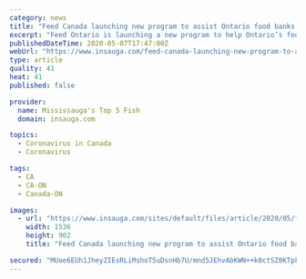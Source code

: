 ```yaml
---
category: news
title: "Feed Canada launching new program to assist Ontario food banks meet increased demand amid pandemic"
excerpt: "Feed Ontario is launching a new program to help Ontario’s food banks meet the surge in demand related to the pandemic.Dubbed the COVID-19 Emergency Food Box Program, it’s intended to help food banks provide for their communities while also minimizing potential exposure to the virus."
publishedDateTime: 2020-05-07T17:47:00Z
webUrl: "https://www.insauga.com/feed-canada-launching-new-program-to-assist-ontario-food-banks-meet-increased-demand-amid-pandemic"
type: article
quality: 41
heat: 41
published: false

provider:
  name: Mississauga's Top 5 Fish
  domain: insauga.com

topics:
  - Coronavirus in Canada
  - Coronavirus

tags:
  - CA
  - CA-ON
  - Canada-ON

images:
  - url: "https://www.insauga.com/sites/default/files/article/2020/05/food_bank.jpg"
    width: 1536
    height: 902
    title: "Feed Canada launching new program to assist Ontario food banks meet increased demand amid pandemic"

secured: "MUoe6EUh1JheyZIEsRLiMshoT5uDsnHb7U/mnd5JEhvAbKWN++k0ctSZ0KTpkYnyFuQ0sQmlgiEv/SjlKqP8tprwOKXBmsTShLOMcLucQuqy6QOetQDJveUKhadNNLiIvrZy93Elj3aOxtTiRiE43fUCmwR6HhJRpNITra5WHkazCbV8UZnbM/WKAZnTlQjumiyiBYdO91hrcKiJCK50WCGHrYetg1i+u/ncI6gEJi3XiHjQvZ1fRk+EJNrl5osG8tCbjFGVcCjXz5MjKSGiDo5n9JPnRaMhZZ1HmdmeIQ8M7L1pN6BUz4UGNspusgt+fNQoDhwzqd4GM0YbA3yqMXT559QdyHi/sUXq6SFwTIIvdgU+PhGKLzFl7c0govJhqIA4TPy2AH1nNQoltY0dvXeQnzRjTHK3EC3R/kyeRgdQivGnJQhuZhBiT3BX1azk+4h1FmuUAaCWzRzdbSUra8mGq3kmzaSYVRuRnx6ievE=;5c+O04IZaws/ePlzUlWjYw=="
---
```



